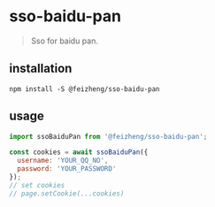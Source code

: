 # sso-baidu-pan
> Sso for baidu pan.

## installation
```shell
npm install -S @feizheng/sso-baidu-pan
```

## usage
```js
import ssoBaiduPan from '@feizheng/sso-baidu-pan';

const cookies = await ssoBaiduPan({
  username: 'YOUR_QQ_NO',
  password: 'YOUR_PASSWORD'
});
// set cookies
// page.setCookie(...cookies)
```
